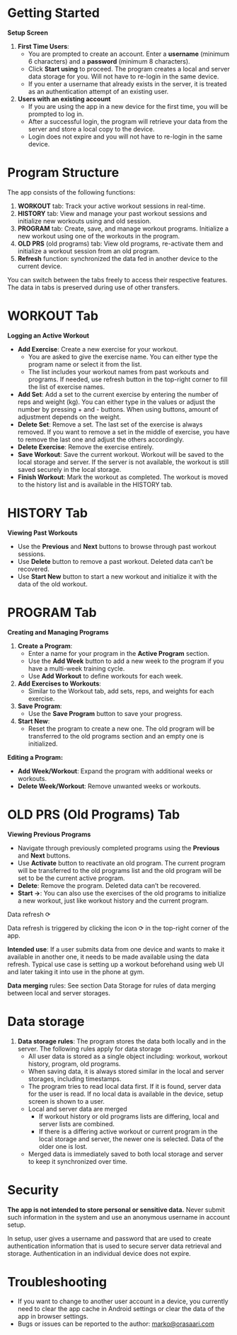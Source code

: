 # Getting Started

**Setup Screen**

1.  **First Time Users**:
    -   You are prompted to create an account. Enter a **username** (minimum 6 characters) and a **password** (minimum 8 characters).
    -   Click **Start using** to proceed. The program creates a local and server data storage for you. Will not have to re-login in the same device.
    -   If you enter a username that already exists in the server, it is treated as an authentication attempt of an existing user.
2.  **Users with an existing account**
    -   If you are using the app in a new device for the first time, you will be prompted to log in.
    -   After a successful login, the program will retrieve your data from the server and store a local copy to the device.
    -   Login does not expire and you will not have to re-login in the same device.

# Program Structure

The app consists of the following functions:

1.  **WORKOUT** tab: Track your active workout sessions in real-time.
2.  **HISTORY** tab: View and manage your past workout sessions and initialize new workouts using and old session.
3.  **PROGRAM** tab: Create, save, and manage workout programs. Initialize a new workout using one of the workouts in the program.
4.  **OLD PRS** (old programs) tab: View old programs, re-activate them and initialize a workout session from an old program.
5.  **Refresh** function: synchronized the data fed in another device to the current device.

You can switch between the tabs freely to access their respective features. The data in tabs is preserved during use of other transfers.

# WORKOUT Tab

**Logging an Active Workout**

-   **Add Exercise**: Create a new exercise for your workout.
    -   You are asked to give the exercise name. You can either type the program name or select it from the list.
    -   The list includes your workout names from past workouts and programs. If needed, use refresh button in the top-right corner to fill the list of exercise names.
-   **Add Set**: Add a set to the current exercise by entering the number of reps and weight (kg). You can either type in the values or adjust the number by pressing + and - buttons. When using buttons, amount of adjustment depends on the weight.
-   **Delete Set**: Remove a set. The last set of the exercise is always removed. If you want to remove a set in the middle of exercise, you have to remove the last one and adjust the others accordingly.
-   **Delete Exercise**: Remove the exercise entirely.
-   **Save Workout**: Save the current workout. Workout will be saved to the local storage and server. If the server is not available, the workout is still saved securely in the local storage.
-   **Finish Workout**: Mark the workout as completed. The workout is moved to the history list and is available in the HISTORY tab.

# HISTORY Tab

**Viewing Past Workouts**

-   Use the **Previous** and **Next** buttons to browse through past workout sessions.
-   Use **Delete** button to remove a past workout. Deleted data can’t be recovered.
-   Use **Start New** button to start a new workout and initialize it with the data of the old workout.

# PROGRAM Tab

**Creating and Managing Programs**

1.  **Create a Program**:
    -   Enter a name for your program in the **Active Program** section.
    -   Use the **Add Week** button to add a new week to the program if you have a multi-week training cycle.
    -   Use **Add Workout** to define workouts for each week.
2.  **Add Exercises to Workouts**:
    -   Similar to the Workout tab, add sets, reps, and weights for each exercise.
3.  **Save Program**:
    -   Use the **Save Program** button to save your progress.
4.  **Start New**:
    -   Reset the program to create a new one. The old program will be transferred to the old programs section and an empty one is initialized.

**Editing a Program:**

-   **Add Week/Workout**: Expand the program with additional weeks or workouts.
-   **Delete Week/Workout**: Remove unwanted weeks or workouts.

# OLD PRS (Old Programs) Tab

**Viewing Previous Programs**

-   Navigate through previously completed programs using the **Previous** and **Next** buttons.
-   Use **Activate** button to reactivate an old program. The current program will be transferred to the old programs list and the old program will be set to be the current active program.
-   **Delete**: Remove the program. Deleted data can’t be recovered.
-   **Start →**: You can also use the exercises of the old programs to initialize a new workout, just like workout history and the current program.

Data refresh ⟳

Data refresh is triggered by clicking the icon ⟳ in the top-right corner of the app.

**Intended use**: If a user submits data from one device and wants to make it available in another one, it needs to be made available using the data refresh. Typical use case is setting up a workout beforehand using web UI and later taking it into use in the phone at gym.

**Data merging** rules: See section Data Storage for rules of data merging between local and server storages.

# Data storage

1.  **Data storage rules**: The program stores the data both locally and in the server. The following rules apply for data storage
    -   All user data is stored as a single object including: workout, workout history, program, old programs.
    -   When saving data, it is always stored similar in the local and server storages, including timestamps.
    -   The program tries to read local data first. If it is found, server data for the user is read. If no local data is available in the device, setup screen is shown to a user.
    -   Local and server data are merged
        -   If workout history or old programs lists are differing, local and server lists are combined.
        -   If there is a differing active workout or current program in the local storage and server, the newer one is selected. Data of the older one is lost.
    -   Merged data is immediately saved to both local storage and server to keep it synchronized over time.

# Security

**The app is not intended to store personal or sensitive data.** Never submit such information in the system and use an anonymous username in account setup.

In setup, user gives a username and password that are used to create authentication information that is used to secure server data retrieval and storage. Authentication in an individual device does not expire.

# Troubleshooting

-   If you want to change to another user account in a device, you currently need to clear the app cache in Android settings or clear the data of the app in browser settings.
-   Bugs or issues can be reported to the author: marko@orasaari.com
